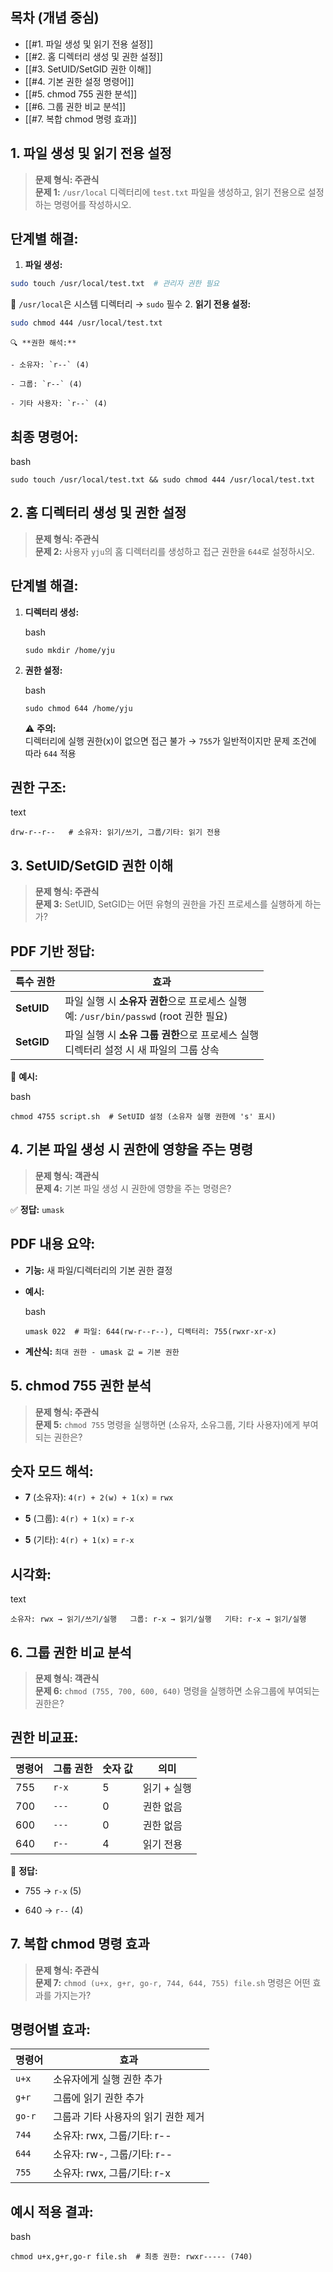## 목차 (개념 중심)

- [[#1. 파일 생성 및 읽기 전용 설정]]
- [[#2. 홈 디렉터리 생성 및 권한 설정]]
- [[#3. SetUID/SetGID 권한 이해]]
- [[#4. 기본 권한 설정 명령어]]
- [[#5. chmod 755 권한 분석]]
- [[#6. 그룹 권한 비교 분석]]
- [[#7. 복합 chmod 명령 효과]]

## 1. 파일 생성 및 읽기 전용 설정

> **문제 형식: 주관식**  
> **문제 1:** `/usr/local` 디렉터리에 `test.txt` 파일을 생성하고, 읽기 전용으로 설정하는 명령어를 작성하시오.

## 단계별 해결:
1. **파일 생성:**
```bash
sudo touch /usr/local/test.txt  # 관리자 권한 필요
```
  📌 `/usr/local`은 시스템 디렉터리 → `sudo` 필수
2. **읽기 전용 설정:**
```bash
sudo chmod 444 /usr/local/test.txt
```

    🔍 **권한 해석:**
    
    - 소유자: `r--` (4)
        
    - 그룹: `r--` (4)
        
    - 기타 사용자: `r--` (4)
        

## 최종 명령어:

bash

`sudo touch /usr/local/test.txt && sudo chmod 444 /usr/local/test.txt`

## 2. 홈 디렉터리 생성 및 권한 설정

> **문제 형식: 주관식**  
> **문제 2:** 사용자 `yju`의 홈 디렉터리를 생성하고 접근 권한을 `644`로 설정하시오.

## 단계별 해결:

1. **디렉터리 생성:**
    
    bash
    
    `sudo mkdir /home/yju`
    
2. **권한 설정:**
    
    bash
    
    `sudo chmod 644 /home/yju`
    
    ⚠️ **주의:**  
    디렉터리에 실행 권한(x)이 없으면 접근 불가 → `755`가 일반적이지만 문제 조건에 따라 `644` 적용
    

## 권한 구조:

text

`drw-r--r--   # 소유자: 읽기/쓰기, 그룹/기타: 읽기 전용`

## 3. SetUID/SetGID 권한 이해

> **문제 형식: 주관식**  
> **문제 3:** SetUID, SetGID는 어떤 유형의 권한을 가진 프로세스를 실행하게 하는가?

## PDF 기반 정답:

|특수 권한|효과|
|---|---|
|**SetUID**|파일 실행 시 **소유자 권한**으로 프로세스 실행  <br>예: `/usr/bin/passwd` (root 권한 필요)|
|**SetGID**|파일 실행 시 **소유 그룹 권한**으로 프로세스 실행  <br>디렉터리 설정 시 새 파일의 그룹 상속|

🔐 **예시:**

bash

`chmod 4755 script.sh  # SetUID 설정 (소유자 실행 권한에 's' 표시)`

## 4. 기본 파일 생성 시 권한에 영향을 주는 명령

> **문제 형식: 객관식**  
> **문제 4:** 기본 파일 생성 시 권한에 영향을 주는 명령은?

✅ **정답:** `umask`

## PDF 내용 요약:

- **기능:** 새 파일/디렉터리의 기본 권한 결정
    
- **예시:**
    
    bash
    
    `umask 022  # 파일: 644(rw-r--r--), 디렉터리: 755(rwxr-xr-x)`
    
- **계산식:** `최대 권한 - umask 값 = 기본 권한`
    

## 5. chmod 755 권한 분석

> **문제 형식: 주관식**  
> **문제 5:** `chmod 755` 명령을 실행하면 (소유자, 소유그룹, 기타 사용자)에게 부여되는 권한은?

## 숫자 모드 해석:

- **7** (소유자): `4(r) + 2(w) + 1(x)` = `rwx`
    
- **5** (그룹): `4(r) + 1(x)` = `r-x`
    
- **5** (기타): `4(r) + 1(x)` = `r-x`
    

## 시각화:

text

`소유자: rwx → 읽기/쓰기/실행   그룹: r-x → 읽기/실행   기타: r-x → 읽기/실행`

## 6. 그룹 권한 비교 분석

> **문제 형식: 객관식**  
> **문제 6:** `chmod (755, 700, 600, 640)` 명령을 실행하면 소유그룹에 부여되는 권한은?

## 권한 비교표:

|명령어|그룹 권한|숫자 값|의미|
|---|---|---|---|
|755|`r-x`|5|읽기 + 실행|
|700|`---`|0|권한 없음|
|600|`---`|0|권한 없음|
|640|`r--`|4|읽기 전용|

📌 **정답:**

- 755 → `r-x` (5)
    
- 640 → `r--` (4)
    

## 7. 복합 chmod 명령 효과

> **문제 형식: 주관식**  
> **문제 7:** `chmod (u+x, g+r, go-r, 744, 644, 755) file.sh` 명령은 어떤 효과를 가지는가?

## 명령어별 효과:

|명령어|효과|
|---|---|
|`u+x`|소유자에게 실행 권한 추가|
|`g+r`|그룹에 읽기 권한 추가|
|`go-r`|그룹과 기타 사용자의 읽기 권한 제거|
|`744`|소유자: rwx, 그룹/기타: r--|
|`644`|소유자: rw-, 그룹/기타: r--|
|`755`|소유자: rwx, 그룹/기타: r-x|

## 예시 적용 결과:

bash

`chmod u+x,g+r,go-r file.sh  # 최종 권한: rwxr----- (740)`